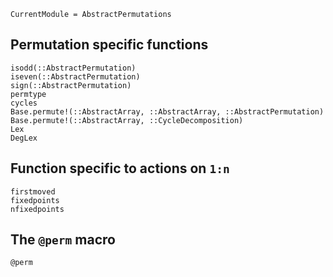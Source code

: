 ```@meta
CurrentModule = AbstractPermutations
```

## Permutation specific functions

```@docs
isodd(::AbstractPermutation)
iseven(::AbstractPermutation)
sign(::AbstractPermutation)
permtype
cycles
Base.permute!(::AbstractArray, ::AbstractArray, ::AbstractPermutation)
Base.permute!(::AbstractArray, ::CycleDecomposition)
Lex
DegLex
```

## Function specific to actions on `1:n`

```@docs
firstmoved
fixedpoints
nfixedpoints
```

## The `@perm` macro

```@docs
@perm
```
